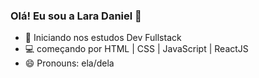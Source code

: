 ### Olá! Eu sou a Lara Daniel 👋

- 🌱 Iniciando nos estudos Dev Fullstack
- 💻 começando por HTML | CSS | JavaScript | ReactJS 
- 😄 Pronouns: ela/dela
